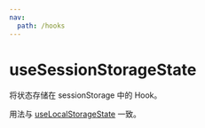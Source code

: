 ```yaml
---
nav:
  path: /hooks
---
```


# useSessionStorageState

将状态存储在 sessionStorage 中的 Hook。

用法与 [useLocalStorageState](./use-local-storage-state) 一致。
